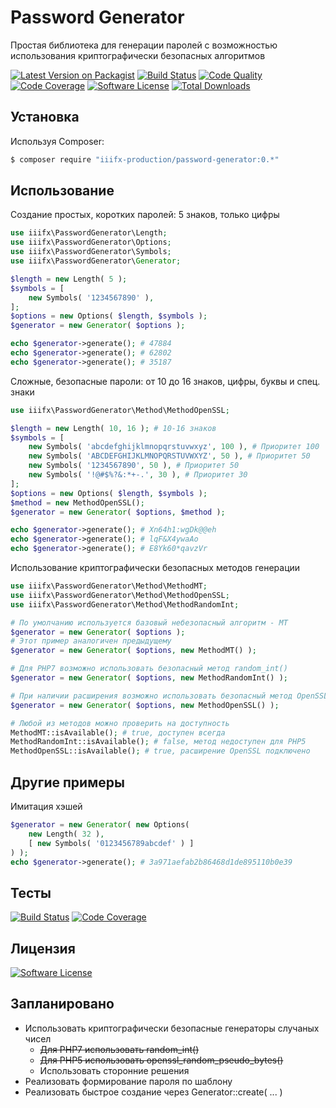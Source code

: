 # Password Generator
Простая библиотека для генерации паролей c возможностью использования криптографически безопасных алгоритмов

[![Latest Version on Packagist][ico-version]][link-packagist] [![Build Status][ico-travis]][link-travis] [![Code Quality][ico-scrutinizer]][link-scrutinizer] [![Code Coverage][ico-codecoverage]][link-scrutinizer] [![Software License][ico-license]](LICENSE.md) [![Total Downloads][ico-downloads]][link-downloads]

## Установка

Используя Composer:

``` bash
$ composer require "iiifx-production/password-generator:0.*"
```

## Использование

Создание простых, коротких паролей: 5 знаков, только цифры
``` php
use iiifx\PasswordGenerator\Length;
use iiifx\PasswordGenerator\Options;
use iiifx\PasswordGenerator\Symbols;
use iiifx\PasswordGenerator\Generator;

$length = new Length( 5 );
$symbols = [
    new Symbols( '1234567890' ),
];
$options = new Options( $length, $symbols );
$generator = new Generator( $options );

echo $generator->generate(); # 47884
echo $generator->generate(); # 62802
echo $generator->generate(); # 35187
```

Сложные, безопасные пароли: от 10 до 16 знаков, цифры, буквы и спец. знаки
``` php
use iiifx\PasswordGenerator\Method\MethodOpenSSL;

$length = new Length( 10, 16 ); # 10-16 знаков
$symbols = [
    new Symbols( 'abcdefghijklmnopqrstuvwxyz', 100 ), # Приоритет 100
    new Symbols( 'ABCDEFGHIJKLMNOPQRSTUVWXYZ', 50 ), # Приоритет 50
    new Symbols( '1234567890', 50 ), # Приоритет 50
    new Symbols( '!@#$%?&:*+-.', 30 ), # Приоритет 30
];
$options = new Options( $length, $symbols );
$method = new MethodOpenSSL();
$generator = new Generator( $options, $method );

echo $generator->generate(); # Xn64h1:wgDk@@eh
echo $generator->generate(); # lqF&X4ywaAo
echo $generator->generate(); # E8Yk60*qavzVr
```

Использование криптографически безопасных методов генерации
``` php
use iiifx\PasswordGenerator\Method\MethodMT;
use iiifx\PasswordGenerator\Method\MethodOpenSSL;
use iiifx\PasswordGenerator\Method\MethodRandomInt;

# По умолчанию используется базовый небезопасный алгоритм - MT
$generator = new Generator( $options ); 
# Этот пример аналогичен предыдущему
$generator = new Generator( $options, new MethodMT() ); 

# Для PHP7 возможно использовать безопасный метод random_int()
$generator = new Generator( $options, new MethodRandomInt() );

# При наличии расширения возможно использовать безопасный метод OpenSSL
$generator = new Generator( $options, new MethodOpenSSL() );

# Любой из методов можно проверить на доступность
MethodMT::isAvailable(); # true, доступен всегда
MethodRandomInt::isAvailable(); # false, метод недоступен для PHP5
MethodOpenSSL::isAvailable(); # true, расширение OpenSSL подключено
```

## Другие примеры

Имитация хэшей
``` php
$generator = new Generator( new Options(
    new Length( 32 ),
    [ new Symbols( '0123456789abcdef' ) ]
) );
echo $generator->generate(); # 3a971aefab2b86468d1de895110b0e39
```

## Тесты

[![Build Status][ico-travis]][link-travis] [![Code Coverage][ico-codecoverage]][link-scrutinizer]

## Лицензия

[![Software License][ico-license]](LICENSE.md)

## Запланировано
* Использовать криптографически безопасные генераторы случаных чисел
    - ~~Для PHP7 использовать random_int()~~
    - ~~Для PHP5 использовать openssl_random_pseudo_bytes()~~
    - Использовать сторонние решения
* Реализовать формирование пароля по шаблону
* Реализовать быстрое создание через Generator::create( ... )


[ico-version]: https://img.shields.io/packagist/v/iiifx-production/password-generator.svg
[ico-license]: https://img.shields.io/badge/license-MIT-brightgreen.svg
[ico-downloads]: https://img.shields.io/packagist/dt/iiifx-production/password-generator.svg
[ico-travis]: https://travis-ci.org/iiifx-production/password-generator.svg
[ico-scrutinizer]: https://scrutinizer-ci.com/g/iiifx-production/password-generator/badges/quality-score.png?b=master
[ico-codecoverage]: https://scrutinizer-ci.com/g/iiifx-production/password-generator/badges/coverage.png?b=master

[link-packagist]: https://packagist.org/packages/iiifx-production/password-generator
[link-downloads]: https://packagist.org/packages/iiifx-production/password-generator
[link-travis]: https://travis-ci.org/iiifx-production/password-generator
[link-scrutinizer]: https://scrutinizer-ci.com/g/iiifx-production/password-generator/?branch=master
